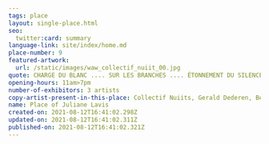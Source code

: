 ```yaml
---
tags: place
layout: single-place.html
seo:
  twitter:card: summary
language-link: site/index/home.md
place-number: 9
featured-artwork:
  url: /static/images/waw_collectif_nuiit_00.jpg
quote: CHARGE DU BLANC .... SUR LES BRANCHES .... ÉTONNEMENT DU SILENCE
opening-hours: 11am>7pm
number-of-exhibitors: 3 artists
copy-artist-present-in-this-place: Collectif Nuiits, Gerald Dederen, Bernard Declercq
name: Place of Juliane Lavis
created-on: 2021-08-12T16:41:02.298Z
updated-on: 2021-08-12T16:41:02.311Z
published-on: 2021-08-12T16:41:02.321Z
---
```

